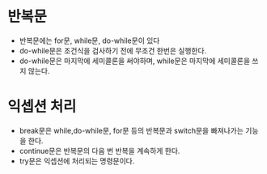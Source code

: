 # 반복문

- 반복문에는 for문, while문, do-while문이 있다
- do-while문은 조건식을 검사하기 전에 무조건 한번은 실행한다.
- do-while문은 마지막에 세미콜론을 써야하며, while문은 마지막에 세미콜론을 쓰지 않는다.

# 익셉션 처리

- break문은 while,do-while문, for문 등의 반복문과 switch문을 빠져나가는 기능을 한다.
- continue문은 반복문의 다음 번 반복을 계속하게 한다.
- try문은 익셉션에 처리되는 명령문이다.
